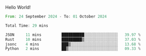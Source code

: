 Hello World!

<!--START_SECTION:waka-->

```rust
From: 24 September 2024 - To: 01 October 2024

Total Time: 29 mins

JSON     11 mins         ██████████░░░░░░░░░░░░░░░   39.97 %
Rust     10 mins         █████████▒░░░░░░░░░░░░░░░   37.03 %
jsonc    4 mins          ███▒░░░░░░░░░░░░░░░░░░░░░   13.68 %
Python   2 mins          ██▒░░░░░░░░░░░░░░░░░░░░░░   09.33 %
```

<!--END_SECTION:waka-->
